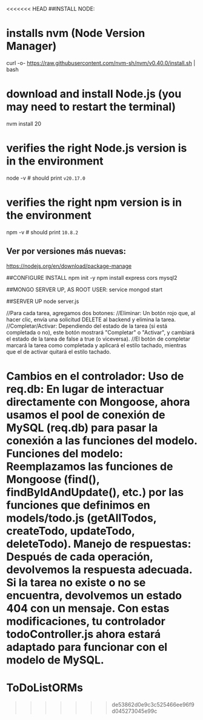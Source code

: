 <<<<<<< HEAD
##INSTALL NODE:
# installs nvm (Node Version Manager)
curl -o- https://raw.githubusercontent.com/nvm-sh/nvm/v0.40.0/install.sh | bash
# download and install Node.js (you may need to restart the terminal)
nvm install 20
# verifies the right Node.js version is in the environment
node -v # should print `v20.17.0`
# verifies the right npm version is in the environment
npm -v # should print `10.8.2`

## Ver por versiones más nuevas:
https://nodejs.org/en/download/package-manage

##CONFIGURE INSTALL
npm init -y
npm install express cors mysql2

##MONGO SERVER UP, AS ROOT USER:
service mongod start

##SERVER UP
node server.js

//Para cada tarea, agregamos dos botones:
//Eliminar: Un botón rojo que, al hacer clic, envía una solicitud DELETE al backend y elimina la tarea.
//Completar/Activar: Dependiendo del estado de la tarea (si está completada o no), este botón mostrará "Completar" o "Activar", y cambiará el estado de la tarea de false a true (o viceversa).
//El botón de completar marcará la tarea como completada y aplicará el estilo tachado, mientras que el de activar quitará el estilo tachado.

Cambios en el controlador:
Uso de req.db: En lugar de interactuar directamente con Mongoose, ahora usamos el pool de conexión de MySQL (req.db) para pasar la conexión a las funciones del modelo.
Funciones del modelo: Reemplazamos las funciones de Mongoose (find(), findByIdAndUpdate(), etc.) por las funciones que definimos en models/todo.js (getAllTodos, createTodo, updateTodo, deleteTodo).
Manejo de respuestas: Después de cada operación, devolvemos la respuesta adecuada. Si la tarea no existe o no se encuentra, devolvemos un estado 404 con un mensaje.
Con estas modificaciones, tu controlador todoController.js ahora estará adaptado para funcionar con el modelo de MySQL.
=======
# ToDoListORMs
>>>>>>> de53862d0e9c3c525466ee96f9d045273045e99c
